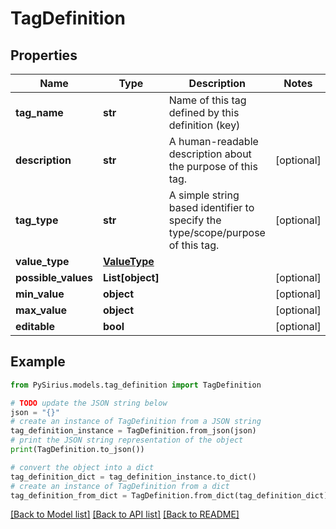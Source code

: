 # TagDefinition


## Properties

Name | Type | Description | Notes
------------ | ------------- | ------------- | -------------
**tag_name** | **str** | Name of this tag defined by this definition (key) | 
**description** | **str** | A human-readable description about the purpose of this tag. | [optional] 
**tag_type** | **str** | A simple string based identifier to specify the type/scope/purpose of this tag. | [optional] 
**value_type** | [**ValueType**](ValueType.md) |  | 
**possible_values** | **List[object]** |  | [optional] 
**min_value** | **object** |  | [optional] 
**max_value** | **object** |  | [optional] 
**editable** | **bool** |  | [optional] 

## Example

```python
from PySirius.models.tag_definition import TagDefinition

# TODO update the JSON string below
json = "{}"
# create an instance of TagDefinition from a JSON string
tag_definition_instance = TagDefinition.from_json(json)
# print the JSON string representation of the object
print(TagDefinition.to_json())

# convert the object into a dict
tag_definition_dict = tag_definition_instance.to_dict()
# create an instance of TagDefinition from a dict
tag_definition_from_dict = TagDefinition.from_dict(tag_definition_dict)
```
[[Back to Model list]](../README.md#documentation-for-models) [[Back to API list]](../README.md#documentation-for-api-endpoints) [[Back to README]](../README.md)


